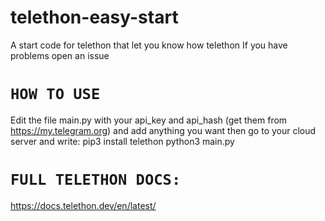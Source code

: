 # telethon-easy-start
A start code for telethon that let you know how telethon
If you have problems open an issue

<code><h1>HOW TO USE</h1></code>
Edit the file main.py with your api_key and api_hash (get them from https://my.telegram.org) and add anything you want then go to your cloud server and write:
pip3 install telethon 
python3 main.py 

<code><h1>FULL TELETHON DOCS:</h1></code>
https://docs.telethon.dev/en/latest/

